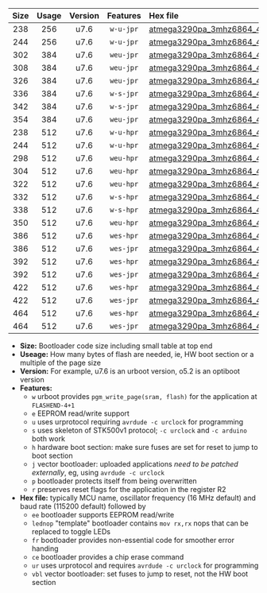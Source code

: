 |Size|Usage|Version|Features|Hex file|
|:-:|:-:|:-:|:-:|:--|
|238|256|u7.6|`w-u-jpr`|[atmega3290pa_3mhz6864_460800bps_ur_vbl.hex](https://raw.githubusercontent.com/stefanrueger/urboot/main//atmega3290pa_3mhz6864_460800bps_ur_vbl.hex)|
|244|256|u7.6|`w-u-jpr`|[atmega3290pa_3mhz6864_460800bps_lednop_ur_vbl.hex](https://raw.githubusercontent.com/stefanrueger/urboot/main//atmega3290pa_3mhz6864_460800bps_lednop_ur_vbl.hex)|
|302|384|u7.6|`weu-jpr`|[atmega3290pa_3mhz6864_460800bps_ee_ur_vbl.hex](https://raw.githubusercontent.com/stefanrueger/urboot/main//atmega3290pa_3mhz6864_460800bps_ee_ur_vbl.hex)|
|308|384|u7.6|`weu-jpr`|[atmega3290pa_3mhz6864_460800bps_ee_lednop_ur_vbl.hex](https://raw.githubusercontent.com/stefanrueger/urboot/main//atmega3290pa_3mhz6864_460800bps_ee_lednop_ur_vbl.hex)|
|326|384|u7.6|`weu-jpr`|[atmega3290pa_3mhz6864_460800bps_ee_lednop_fr_ur_vbl.hex](https://raw.githubusercontent.com/stefanrueger/urboot/main//atmega3290pa_3mhz6864_460800bps_ee_lednop_fr_ur_vbl.hex)|
|336|384|u7.6|`w-s-jpr`|[atmega3290pa_3mhz6864_460800bps_vbl.hex](https://raw.githubusercontent.com/stefanrueger/urboot/main//atmega3290pa_3mhz6864_460800bps_vbl.hex)|
|342|384|u7.6|`w-s-jpr`|[atmega3290pa_3mhz6864_460800bps_lednop_vbl.hex](https://raw.githubusercontent.com/stefanrueger/urboot/main//atmega3290pa_3mhz6864_460800bps_lednop_vbl.hex)|
|354|384|u7.6|`weu-jpr`|[atmega3290pa_3mhz6864_460800bps_ee_lednop_fr_ce_ur_vbl.hex](https://raw.githubusercontent.com/stefanrueger/urboot/main//atmega3290pa_3mhz6864_460800bps_ee_lednop_fr_ce_ur_vbl.hex)|
|238|512|u7.6|`w-u-hpr`|[atmega3290pa_3mhz6864_460800bps_ur.hex](https://raw.githubusercontent.com/stefanrueger/urboot/main//atmega3290pa_3mhz6864_460800bps_ur.hex)|
|244|512|u7.6|`w-u-hpr`|[atmega3290pa_3mhz6864_460800bps_lednop_ur.hex](https://raw.githubusercontent.com/stefanrueger/urboot/main//atmega3290pa_3mhz6864_460800bps_lednop_ur.hex)|
|298|512|u7.6|`weu-hpr`|[atmega3290pa_3mhz6864_460800bps_ee_ur.hex](https://raw.githubusercontent.com/stefanrueger/urboot/main//atmega3290pa_3mhz6864_460800bps_ee_ur.hex)|
|304|512|u7.6|`weu-hpr`|[atmega3290pa_3mhz6864_460800bps_ee_lednop_ur.hex](https://raw.githubusercontent.com/stefanrueger/urboot/main//atmega3290pa_3mhz6864_460800bps_ee_lednop_ur.hex)|
|322|512|u7.6|`weu-hpr`|[atmega3290pa_3mhz6864_460800bps_ee_lednop_fr_ur.hex](https://raw.githubusercontent.com/stefanrueger/urboot/main//atmega3290pa_3mhz6864_460800bps_ee_lednop_fr_ur.hex)|
|332|512|u7.6|`w-s-hpr`|[atmega3290pa_3mhz6864_460800bps.hex](https://raw.githubusercontent.com/stefanrueger/urboot/main//atmega3290pa_3mhz6864_460800bps.hex)|
|338|512|u7.6|`w-s-hpr`|[atmega3290pa_3mhz6864_460800bps_lednop.hex](https://raw.githubusercontent.com/stefanrueger/urboot/main//atmega3290pa_3mhz6864_460800bps_lednop.hex)|
|350|512|u7.6|`weu-hpr`|[atmega3290pa_3mhz6864_460800bps_ee_lednop_fr_ce_ur.hex](https://raw.githubusercontent.com/stefanrueger/urboot/main//atmega3290pa_3mhz6864_460800bps_ee_lednop_fr_ce_ur.hex)|
|386|512|u7.6|`wes-hpr`|[atmega3290pa_3mhz6864_460800bps_ee.hex](https://raw.githubusercontent.com/stefanrueger/urboot/main//atmega3290pa_3mhz6864_460800bps_ee.hex)|
|386|512|u7.6|`wes-jpr`|[atmega3290pa_3mhz6864_460800bps_ee_vbl.hex](https://raw.githubusercontent.com/stefanrueger/urboot/main//atmega3290pa_3mhz6864_460800bps_ee_vbl.hex)|
|392|512|u7.6|`wes-hpr`|[atmega3290pa_3mhz6864_460800bps_ee_lednop.hex](https://raw.githubusercontent.com/stefanrueger/urboot/main//atmega3290pa_3mhz6864_460800bps_ee_lednop.hex)|
|392|512|u7.6|`wes-jpr`|[atmega3290pa_3mhz6864_460800bps_ee_lednop_vbl.hex](https://raw.githubusercontent.com/stefanrueger/urboot/main//atmega3290pa_3mhz6864_460800bps_ee_lednop_vbl.hex)|
|422|512|u7.6|`wes-hpr`|[atmega3290pa_3mhz6864_460800bps_ee_lednop_fr.hex](https://raw.githubusercontent.com/stefanrueger/urboot/main//atmega3290pa_3mhz6864_460800bps_ee_lednop_fr.hex)|
|422|512|u7.6|`wes-jpr`|[atmega3290pa_3mhz6864_460800bps_ee_lednop_fr_vbl.hex](https://raw.githubusercontent.com/stefanrueger/urboot/main//atmega3290pa_3mhz6864_460800bps_ee_lednop_fr_vbl.hex)|
|464|512|u7.6|`wes-hpr`|[atmega3290pa_3mhz6864_460800bps_ee_lednop_fr_ce.hex](https://raw.githubusercontent.com/stefanrueger/urboot/main//atmega3290pa_3mhz6864_460800bps_ee_lednop_fr_ce.hex)|
|464|512|u7.6|`wes-jpr`|[atmega3290pa_3mhz6864_460800bps_ee_lednop_fr_ce_vbl.hex](https://raw.githubusercontent.com/stefanrueger/urboot/main//atmega3290pa_3mhz6864_460800bps_ee_lednop_fr_ce_vbl.hex)|

- **Size:** Bootloader code size including small table at top end
- **Useage:** How many bytes of flash are needed, ie, HW boot section or a multiple of the page size
- **Version:** For example, u7.6 is an urboot version, o5.2 is an optiboot version
- **Features:**
  + `w` urboot provides `pgm_write_page(sram, flash)` for the application at `FLASHEND-4+1`
  + `e` EEPROM read/write support
  + `u` uses urprotocol requiring `avrdude -c urclock` for programming
  + `s` uses skeleton of STK500v1 protocol; `-c urclock` and `-c arduino` both work
  + `h` hardware boot section: make sure fuses are set for reset to jump to boot section
  + `j` vector bootloader: uploaded applications *need to be patched externally*, eg, using `avrdude -c urclock`
  + `p` bootloader protects itself from being overwritten
  + `r` preserves reset flags for the application in the register R2
- **Hex file:** typically MCU name, oscillator frequency (16 MHz default) and baud rate (115200 default) followed by
  + `ee` bootloader supports EEPROM read/write
  + `lednop` "template" bootloader contains `mov rx,rx` nops that can be replaced to toggle LEDs
  + `fr` bootloader provides non-essential code for smoother error handing
  + `ce` bootloader provides a chip erase command
  + `ur` uses urprotocol and requires `avrdude -c urclock` for programming
  + `vbl` vector bootloader: set fuses to jump to reset, not the HW boot section
